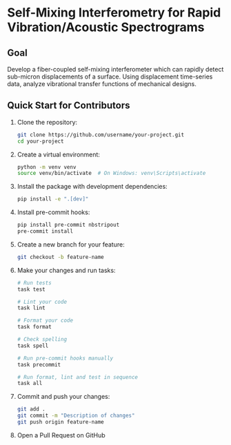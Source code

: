 # Self-Mixing Interferometry for Rapid Vibration/Acoustic Spectrograms

## Goal
Develop a fiber-coupled self-mixing interferometer which can rapidly
detect sub-micron displacements of a surface. Using displacement
time-series data, analyze vibrational transfer functions of mechanical designs.

## Quick Start for Contributors

1. Clone the repository:
   ```bash
   git clone https://github.com/username/your-project.git
   cd your-project
   ```

2. Create a virtual environment:
   ```bash
   python -m venv venv
   source venv/bin/activate  # On Windows: venv\Scripts\activate
   ```

3. Install the package with development dependencies:
   ```bash
   pip install -e ".[dev]"
   ```

4. Install pre-commit hooks:
   ```bash
   pip install pre-commit nbstripout
   pre-commit install
   ```

5. Create a new branch for your feature:
   ```bash
   git checkout -b feature-name
   ```

6. Make your changes and run tasks:
   ```bash
   # Run tests
   task test

   # Lint your code
   task lint

   # Format your code
   task format

   # Check spelling
   task spell

   # Run pre-commit hooks manually
   task precommit

   # Run format, lint and test in sequence
   task all
   ```

7. Commit and push your changes:
   ```bash
   git add .
   git commit -m "Description of changes"
   git push origin feature-name
   ```

8. Open a Pull Request on GitHub
